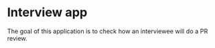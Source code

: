 Interview app
===

The goal of this application is to check how an interviewee will do a PR review.

